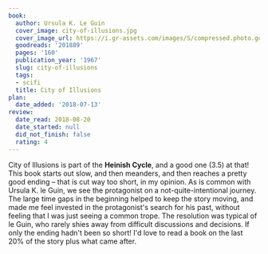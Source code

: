 ```yaml
---
book:
  author: Ursula K. Le Guin
  cover_image: city-of-illusions.jpg
  cover_image_url: https://i.gr-assets.com/images/S/compressed.photo.goodreads.com/books/1382955526l/201889._SX98_.jpg
  goodreads: '201889'
  pages: '160'
  publication_year: '1967'
  slug: city-of-illusions
  tags:
  - scifi
  title: City of Illusions
plan:
  date_added: '2018-07-13'
review:
  date_read: 2018-08-20
  date_started: null
  did_not_finish: false
  rating: 4
---
```


City of Illusions is part of the **Heinish Cycle**, and a good one (3.5) at that! This book starts out slow, and then meanders, and then reaches a pretty good ending – that is cut way too short, in my opinion. As is common with Ursula K. le Guin, we see the protagonist on a not-quite-intentional journey. The large time gaps in the beginning helped to keep the story moving, and made me feel invested in the protagonist's search for his past, without feeling that I was just seeing a common trope. The resolution was typical of le Guin, who rarely shies away from difficult discussions and decisions.
If only the ending hadn't been so short! I'd love to read a book on the last 20% of the story plus what came after.
